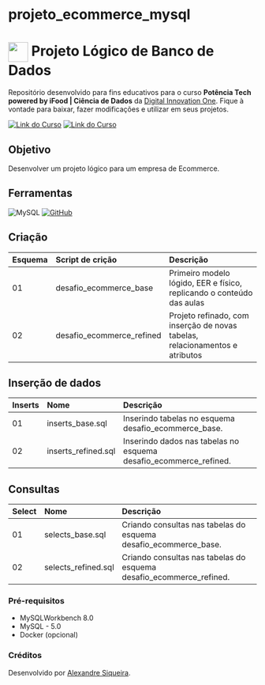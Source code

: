 # projeto_ecommerce_mysql


<h1>
    <a href="https://www.dio.me/">
     <img align="center" width="40px" src="https://hermes.digitalinnovation.one/assets/diome/logo-minimized.png"></a>
    <span> Projeto Lógico de Banco de Dados</span>
</h1>

Repositório desenvolvido para fins educativos para o curso **Potência Tech powered by iFood | Ciência de Dados** da [Digital Innovation One](https://www.dio.me/). Fique à vontade para baixar, fazer modificações e utilizar em seus projetos.

[![Link do Curso](https://img.shields.io/badge/▶-000?style=for-the-badge&logo=movie&logoColor=E94D5F)](https://web.dio.me/track/potencia-tech-powered-ifood-ciencias-de-dados-com-python) 
[![Link do Curso](https://img.shields.io/badge/Acesse%20o%20Curso%20na%20Plataforma-E94D5F?style=for-the-badge)](https://web.dio.me/track/potencia-tech-powered-ifood-ciencias-de-dados-com-python) 

## Objetivo
Desenvolver um projeto lógico para um empresa de Ecommerce.

## Ferramentas
![MySQL](https://img.shields.io/badge/mysql-%2300f.svg?style=for-the-badge&logo=mysql&logoColor=white)
[![GitHub](https://img.shields.io/badge/GitHub-000?style=for-the-badge&logo=github&logoColor=30A3DC)](https://docs.github.com/)
<br>

## Criação 
<table>
  <thead>
    <tr align="left">
      <th>Esquema</th>
      <th>Script de crição</th>
      <th>Descrição</th>
    </tr>
  </thead>
  <tbody align="left">
    <tr>
      <td>01</td>
      <td>desafio_ecommerce_base</td>
      <td>
        Primeiro modelo lógido, EER e físico, replicando o conteúdo das aulas
      </td>
    </tr>
    <tr>
      <td>02</td>
      <td>desafio_ecommerce_refined</td>
      <td>
        Projeto refinado, com inserção de novas tabelas, relacionamentos e atributos
      </td>
    </tr>
  </tbody>
  <tfoot></tfoot>
</table>

## Inserção de dados
<table>
  <thead>
    <tr align="left">
      <th>Inserts</th>
      <th>Nome</th>
      <th>Descrição</th>
    </tr>
  </thead>
  <tbody align="left">
    <tr>
      <td>01</td>
      <td>inserts_base.sql</td>
      <td>
        Inserindo tabelas no esquema desafio_ecommerce_base.
      </td>
    </tr>
    <tr>
      <td>02</td>
      <td>inserts_refined.sql</td>
      <td>
        Inserindo dados nas tabelas no esquema desafio_ecommerce_refined.
      </td>
    </tr>
  </tbody>
  <tfoot></tfoot>
</table>

## Consultas
<table>
  <thead>
    <tr align="left">
      <th>Select</th>
      <th>Nome</th>
      <th>Descrição</th>
    </tr>
  </thead>
  <tbody align="left">
    <tr>
      <td>01</td>
      <td>selects_base.sql</td>
      <td>
        Criando consultas nas tabelas do esquema desafio_ecommerce_base.
      </td>
    </tr>
    <tr>
      <td>02</td>
      <td>selects_refined.sql</td>
      <td>
        Criando consultas nas tabelas do esquema desafio_ecommerce_refined.
      </td>
    </tr>
  </tbody>
  <tfoot></tfoot>
</table>

### Pré-requisitos
<ul>
  <li>MySQLWorkbench 8.0</li>
  <li>MySQL - 5.0</li>
  <li>Docker (opcional)</li>
</ul>

### Créditos
<div>Desenvolvido por <a href="https://github.com/siqale">Alexandre Siqueira</a>.</div>

